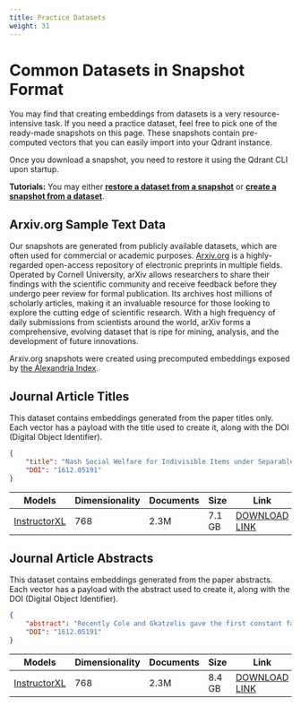 ```yaml
---
title: Practice Datasets
weight: 31
---
```


# Common Datasets in Snapshot Format

You may find that creating embeddings from datasets is a very resource-intensive task. 
If you need a practice dataset, feel free to pick one of the ready-made snapshots on this page.
These snapshots contain pre-computed vectors that you can easily import into your Qdrant instance.

Once you download a snapshot, you need to restore it using the Qdrant CLI upon startup. 

**Tutorials:** You may either [**restore a dataset from a snapshot**](/documentation/concepts/snapshots/#restore-snapshot) or [**create a snapshot from a dataset**](/documentation/tutorials/create-snapshot/).

## Arxiv.org Sample Text Data

Our snapshots are generated from publicly available datasets, which are often used for commercial or academic purposes. [Arxiv.org](https://arxiv.org) is a highly-regarded open-access repository of electronic preprints in multiple fields. Operated by Cornell University, arXiv allows researchers to share their findings with the scientific community 
and receive feedback before they undergo peer review for formal publication. Its archives 
host millions of scholarly articles, making it an invaluable resource for those looking 
to explore the cutting edge of scientific research. With a high frequency of daily 
submissions from scientists around the world, arXiv forms a comprehensive, evolving dataset 
that is ripe for mining, analysis, and the development of future innovations.

Arxiv.org snapshots were created using precomputed embeddings exposed by
[the Alexandria Index](https://alex.macrocosm.so/download).


## Journal Article Titles 

This dataset contains embeddings generated from the paper titles only. Each vector has a
payload with the title used to create it, along with the DOI (Digital Object Identifier).

```json
{
    "title": "Nash Social Welfare for Indivisible Items under Separable, Piecewise-Linear Concave Utilities",
    "DOI": "1612.05191"
}
```
|Models|Dimensionality|Documents|Size|Link|
|-|-|-|-|-|
|[InstructorXL](https://huggingface.co/hkunlp/instructor-xl)|768|2.3M|7.1 GB|[DOWNLOAD LINK](https://storage.googleapis.com/common-datasets-snapshots/arxiv_titles-3083016565637815127-2023-05-29-13-56-22.snapshot)|


## Journal Article Abstracts

This dataset contains embeddings generated from the paper abstracts. Each vector has a
payload with the abstract used to create it, along with the DOI (Digital Object Identifier).

```json
{
    "abstract": "Recently Cole and Gkatzelis gave the first constant factor approximation\nalgorithm for the problem of allocating indivisible items to agents, under\nadditive valuations, so as to maximize the Nash Social Welfare. We give\nconstant factor algorithms for a substantial generalization of their problem --\nto the case of separable, piecewise-linear concave utility functions. We give\ntwo such algorithms, the first using market equilibria and the second using the\ntheory of stable polynomials.\n  In AGT, there is a paucity of methods for the design of mechanisms for the\nallocation of indivisible goods and the result of Cole and Gkatzelis seemed to\nbe taking a major step towards filling this gap. Our result can be seen as\nanother step in this direction.\n",
    "DOI": "1612.05191"
}
```
|Models|Dimensionality|Documents|Size|Link|
|-|-|-|-|-|
|[InstructorXL](https://huggingface.co/hkunlp/instructor-xl)|768|2.3M|8.4 GB|[DOWNLOAD LINK](https://storage.googleapis.com/common-datasets-snapshots/arxiv_abstracts-3083016565637815127-2023-06-02-07-26-29.snapshot)|



